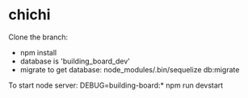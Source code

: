 # chichi
Clone the branch:
* npm install
* database is 'building_board_dev'
* migrate to get database: 
  node_modules/.bin/sequelize db:migrate

To start node server:
DEBUG=building-board:* npm run devstart
